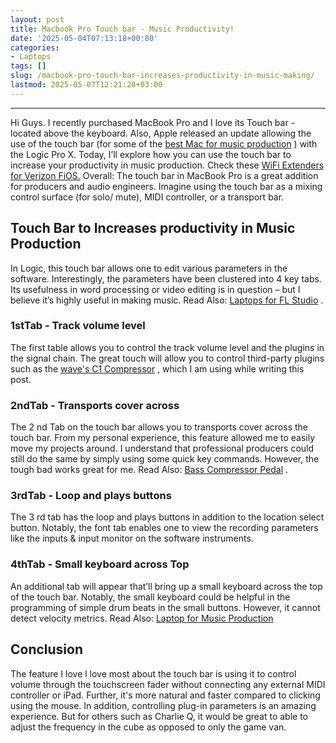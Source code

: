 ```yaml
---
layout: post
title: Macbook Pro Touch bar - Music Productivity!
date: '2025-05-04T07:13:18+00:00'
categories:
- Laptops
tags: []
slug: /macbook-pro-touch-bar-increases-productivity-in-music-making/
lastmod: 2025-05-07T12:21:28+03:00
---
```


****
Hi Guys. I recently purchased MacBook Pro and I love its Touch bar - located above the keyboard. Also, Apple released an update allowing the use of the touch bar (for some of the
[best Mac for music production](https://pestpolicy.com/best-mac-for-music-production/)
)
with the Logic Pro X.
Today, I’ll explore how you can use the touch bar to increase your productivity in music production. Check these
[WiFi Extenders for Verizon FiOS.](https://pestpolicy.com/best-wifi-extender-for-verizon-fios/)
Overall: The touch bar in MacBook Pro is a great addition for producers and audio engineers. Imagine using the touch bar as a mixing control surface (for solo/ mute), MIDI controller, or a transport bar.
## Touch Bar to Increases productivity in Music Production
In Logic, this touch bar allows one to edit various parameters in the software. Interestingly, the parameters have been clustered into 4 key tabs.
Its usefulness in word processing or video editing is in question – but I believe it’s highly useful in making music. Read Also:
[Laptops for FL Studio](https://pestpolicy.com/best-laptops-for-fl-studio/)
.
### 1stTab - Track volume level
The first table allows you to control the track volume level and the plugins in the signal chain. The great touch will allow you to control third-party plugins such as the
[wave's C1 Compressor](https://www.waves.com/plugins/c1-compressor)
, which I am using while writing this post.
### 2ndTab - Transports cover across
The 2
nd
Tab on the touch bar allows you to transports cover across the touch bar. From my personal experience, this feature allowed me to easily move my projects around.
I understand that professional producers could still do the same by simply using some quick key commands. However, the tough bad works great for me. Read Also:
[Bass Compressor Pedal](https://pestpolicy.com/best-bass-compressor-pedal/)
.
### 3rdTab - Loop and plays buttons
The 3
rd
tab has the loop and plays buttons in addition to the location select button. Notably, the font tab enables one to view the recording parameters like the inputs & input monitor on the software instruments.
### 4thTab - Small keyboard across Top
An additional tab will appear that’ll bring up a small keyboard across the top of the touch bar. Notably, the small keyboard could be helpful in the programming of simple drum beats in the small buttons. However, it cannot detect velocity metrics.
Read Also:
[Laptop for Music Production](https://pestpolicy.com/best-laptop-for-music-production/)
## Conclusion
The feature I love l love most about the touch bar is using it to control volume through the touchscreen fader without connecting any external MIDI controller or iPad. Further, it's more natural and faster compared to clicking using the mouse.
In addition, controlling plug-in parameters is an amazing experience. But for others such as Charlie Q, it would be great to able to adjust the frequency in the cube as opposed to only the game van.
